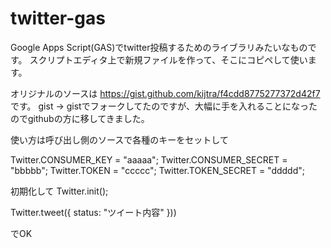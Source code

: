 # twitter-gas
Google Apps Script(GAS)でtwitter投稿するためのライブラリみたいなものです。
スクリプトエディタ上で新規ファイルを作って、そこにコピペして使います。

オリジナルのソースは
https://gist.github.com/kijtra/f4cdd8775277372d42f7
です。
gist -> gistでフォークしてたのですが、大幅に手を入れることになったのでgithubの方に移してきました。

使い方は呼び出し側のソースで各種のキーをセットして

Twitter.CONSUMER_KEY = "aaaaa";
Twitter.CONSUMER_SECRET = "bbbbb";
Twitter.TOKEN = "ccccc";
Twitter.TOKEN_SECRET = "ddddd";

初期化して
Twitter.init();

Twitter.tweet({ status: "ツイート内容" }))

でOK